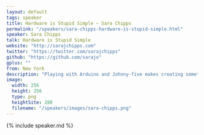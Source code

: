 ```yaml
---
layout: default
tags: speaker
title: Hardware is Stupid Simple – Sara Chipps
permalink: "/speakers/sara-chipps-hardware-is-stupid-simple.html"
speaker: Sara Chipps
talk: Hardware is Stupid Simple
website: "http://sarajchipps.com"
twitter: "https://twitter.com/sarajchipps"
github: "https://github.com/sarajo"
gplus: ""
from: New York
description: "Playing with Arduino and Johnny-five makes creating something from practically nothing amazingly easy. Come tinker with robots for a bit, we'll make things roll, we'll make things light up, we'll make things input and output. All with just a few lines of Javascript and a bunch of super cheap parts. "
image:
  width: 256
  height: 256
  type: png
  heightSite: 200
  filename: "/speakers/images/sara-chipps.png"
---
```


{% include speaker.md %}
